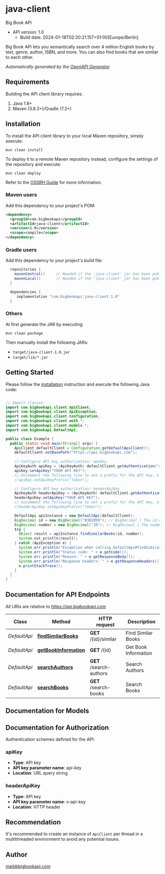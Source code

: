 # java-client

Big Book API
- API version: 1.0
  - Build date: 2024-01-18T02:20:21.157+01:00[Europe/Berlin]

Big Book API lets you semantically search over 4 million English books by text, genre, author, ISBN, and more. You can also find books that are similar to each other.


*Automatically generated by the [OpenAPI Generator](https://openapi-generator.tech)*


## Requirements

Building the API client library requires:
1. Java 1.8+
2. Maven (3.8.3+)/Gradle (7.2+)

## Installation

To install the API client library to your local Maven repository, simply execute:

```shell
mvn clean install
```

To deploy it to a remote Maven repository instead, configure the settings of the repository and execute:

```shell
mvn clean deploy
```

Refer to the [OSSRH Guide](http://central.sonatype.org/pages/ossrh-guide.html) for more information.

### Maven users

Add this dependency to your project's POM:

```xml
<dependency>
  <groupId>com.bigbookapi</groupId>
  <artifactId>java-client</artifactId>
  <version>1.0</version>
  <scope>compile</scope>
</dependency>
```

### Gradle users

Add this dependency to your project's build file:

```groovy
  repositories {
    mavenCentral()     // Needed if the 'java-client' jar has been published to maven central.
    mavenLocal()       // Needed if the 'java-client' jar has been published to the local maven repo.
  }

  dependencies {
     implementation "com.bigbookapi:java-client:1.0"
  }
```

### Others

At first generate the JAR by executing:

```shell
mvn clean package
```

Then manually install the following JARs:

* `target/java-client-1.0.jar`
* `target/lib/*.jar`

## Getting Started

Please follow the [installation](#installation) instruction and execute the following Java code:

```java

// Import classes:
import com.bigbookapi.client.ApiClient;
import com.bigbookapi.client.ApiException;
import com.bigbookapi.client.Configuration;
import com.bigbookapi.client.auth.*;
import com.bigbookapi.client.models.*;
import com.bigbookapi.DefaultApi;

public class Example {
  public static void main(String[] args) {
    ApiClient defaultClient = Configuration.getDefaultApiClient();
    defaultClient.setBasePath("https://api.bigbookapi.com");
    
    // Configure API key authorization: apiKey
    ApiKeyAuth apiKey = (ApiKeyAuth) defaultClient.getAuthentication("apiKey");
    apiKey.setApiKey("YOUR API KEY");
    // Uncomment the following line to set a prefix for the API key, e.g. "Token" (defaults to null)
    //apiKey.setApiKeyPrefix("Token");

    // Configure API key authorization: headerApiKey
    ApiKeyAuth headerApiKey = (ApiKeyAuth) defaultClient.getAuthentication("headerApiKey");
    headerApiKey.setApiKey("YOUR API KEY");
    // Uncomment the following line to set a prefix for the API key, e.g. "Token" (defaults to null)
    //headerApiKey.setApiKeyPrefix("Token");

    DefaultApi apiInstance = new DefaultApi(defaultClient);
    BigDecimal id = new BigDecimal("8302059"); // BigDecimal | The id of the book to which similar books should be found.
    BigDecimal number = new BigDecimal("10"); // BigDecimal | The number of similar books to return in range [1,100]
    try {
      Object result = apiInstance.findSimilarBooks(id, number);
      System.out.println(result);
    } catch (ApiException e) {
      System.err.println("Exception when calling DefaultApi#findSimilarBooks");
      System.err.println("Status code: " + e.getCode());
      System.err.println("Reason: " + e.getResponseBody());
      System.err.println("Response headers: " + e.getResponseHeaders());
      e.printStackTrace();
    }
  }
}

```

## Documentation for API Endpoints

All URIs are relative to *https://api.bigbookapi.com*

Class | Method | HTTP request | Description
------------ | ------------- | ------------- | -------------
*DefaultApi* | [**findSimilarBooks**](docs/DefaultApi.md#findSimilarBooks) | **GET** /{id}/similar | Find Similar Books
*DefaultApi* | [**getBookInformation**](docs/DefaultApi.md#getBookInformation) | **GET** /{id} | Get Book Information
*DefaultApi* | [**searchAuthors**](docs/DefaultApi.md#searchAuthors) | **GET** /search-authors | Search Authors
*DefaultApi* | [**searchBooks**](docs/DefaultApi.md#searchBooks) | **GET** /search-books | Search Books


## Documentation for Models



## Documentation for Authorization

Authentication schemes defined for the API:
### apiKey

- **Type**: API key
- **API key parameter name**: api-key
- **Location**: URL query string

### headerApiKey

- **Type**: API key
- **API key parameter name**: x-api-key
- **Location**: HTTP header


## Recommendation

It's recommended to create an instance of `ApiClient` per thread in a multithreaded environment to avoid any potential issues.

## Author

mail@bigbookapi.com

